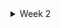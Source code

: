 <details>
  <summary>Week 2</summary>
  
    <details>
      <summary>1)uinderstanding how to measure CPU performance</summary>
      //conect of cpy
      </details>
</details>
